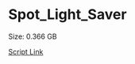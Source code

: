 # Spot_Light_Saver

Size: 0.366 GB

[Script Link](https://github.com/liuyal/Archive/blob/master/Python/Utilities/Miscellaneous/spotlight_saver.py)